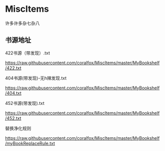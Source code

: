 # MiscItems
许多许多杂七杂八



## 书源地址

422书源（带发现）.txt

https://raw.githubusercontent.com/coralfox/MiscItems/master/MyBookshelf/422.txt



404书源(带发现)-无h辣发现.txt

https://raw.githubusercontent.com/coralfox/MiscItems/master/MyBookshelf/404.txt



452书源(带发现).txt

https://raw.githubusercontent.com/coralfox/MiscItems/master/MyBookshelf/452.txt



替换净化规则

https://raw.githubusercontent.com/coralfox/MiscItems/master/MyBookshelf/myBookReplaceRule.txt